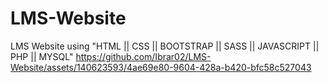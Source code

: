 # LMS-Website
LMS Website using "HTML || CSS || BOOTSTRAP || SASS || JAVASCRIPT || PHP || MYSQL"
https://github.com/Ibrar02/LMS-Website/assets/140623593/4ae69e80-9604-428a-b420-bfc58c527043
